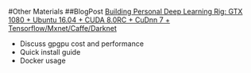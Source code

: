 #Other Materials
##BlogPost
[Building Personal Deep Learning Rig: GTX 1080 + Ubuntu 16.04 + CUDA 8.0RC + CuDnn 7 + Tensorflow/Mxnet/Caffe/Darknet](https://www.linkedin.com/pulse/building-personal-deep-learning-rig-gtx-1080-ubuntu-1604-ning)  
- Discuss gpgpu cost and performance  
- Quick install guide  
- Docker usage  
